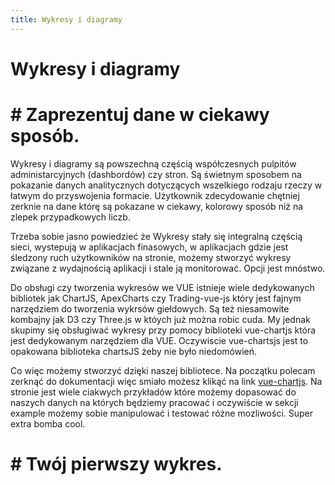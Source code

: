 ```yaml
---
title: Wykresy i diagramy
---
```


<h1 class='text-white mb-10 mt-5 text-2xl uppercase text-center'>
  Wykresy i diagramy
</h1>

<TextBoxMD>
  <h1 class="text-2xl font-semibold mb-4">
    <span class='text-green-500 font-bold'>#</span> Zaprezentuj dane w ciekawy sposób.
  </h1>
  <p class='my-2'>
    Wykresy i diagramy są powszechną częścią współczesnych pulpitów administarcyjnych (dashbordów) czy stron. Są świetnym sposobem na pokazanie danych analitycznych dotyczących wszelkiego rodzaju rzeczy w łatwym do przyswojenia formacie. Użytkownik zdecydowanie chętniej zerknie na dane którę są pokazane w ciekawy, kolorowy sposób niż na zlepek przypadkowych liczb. 
  </p>
  <p class='my-2'>
    Trzeba sobie jasno powiedzieć że Wykresy stały się integralną częścią sieci, wystepują w aplikacjach finasowych, w aplikacjach gdzie jest śledzony ruch użytkowników na stronie, możemy stworzyć wykresy związane z wydajnością aplikacji i stale ją monitorować. Opcji jest mnóstwo.
  </p>
  <p class='my-2'>
    Do obsługi czy tworzenia wykresów we VUE istnieje wiele dedykowanych bibliotek jak ChartJS, ApexCharts czy Trading-vue-js który jest fajnym narzędziem do tworzenia wykrsów giełdowych. Są też niesamowite kombajny jak D3 czy Three.js w któych już można robic cuda. My jednak skupimy się obsługiwać wykresy przy pomocy biblioteki vue-chartjs która jest dedykowanym narzędziem dla VUE. Oczywiscie vue-chartsjs jest to opakowana biblioteka chartsJS żeby nie było niedomówień.
  </p>
  <p class='my-2'>
    Co więc możemy stworzyć dzięki naszej bibliotece. Na początku polecam zerknąć do dokumentacji więc smiało możesz klikąć na link  <a href='https://vue-chartjs.org/' class='text-green-500 font-bold'>vue-chartjs</a>. Na stronie jest wiele ciakwych przykładów które możemy dopasować do naszych danych na których będziemy pracować i oczywiście w sekcji example możemy sobie manipulować i testować różne mozliwości. Super extra bomba cool.
  </p>
</TextBoxMD>

<BoxInfo title='Ciekawostka' description="Warto też wspomnieć że pracujemy z VUE więc nasze reaktywne dane mogą być na bierząco aktualizowane. "/>

<TextBoxMD>
  <h1 class="text-2xl font-semibold mb-4">
    <span class='text-green-500 font-bold'>#</span> Twój pierwszy wykres.
  </h1>
  <p class='my-2'>
    
  </p>
</TextBoxMD>